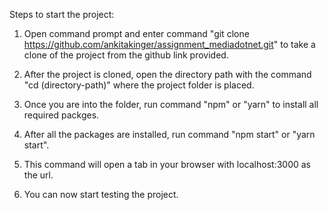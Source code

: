 Steps to start the project:

1. Open command prompt and enter command "git clone https://github.com/ankitakinger/assignment_mediadotnet.git" to take a clone of the project from the github link provided.

2. After the project is cloned, open the directory path with the command "cd (directory-path)" where the project folder is placed.

3. Once you are into the folder, run command "npm" or "yarn" to install all required packges.

4. After all the packages are installed, run command "npm start" or "yarn start".

5. This command will open a tab in your browser with localhost:3000 as the url.

6. You can now start testing the project.